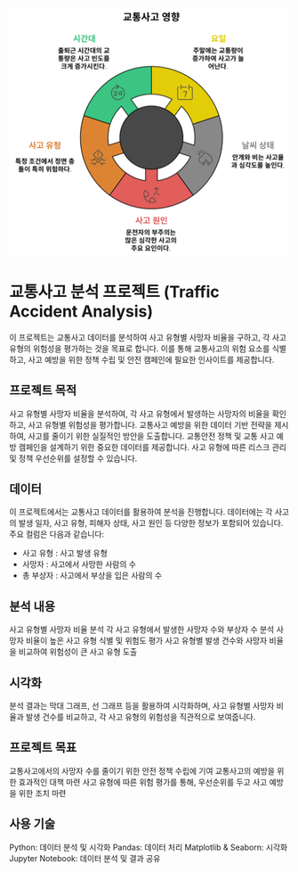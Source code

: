 ![차트 설명](./imgs/napkin-selection(8).png)

# 교통사고 분석 프로젝트 (Traffic Accident Analysis) #
이 프로젝트는 교통사고 데이터를 분석하여 사고 유형별 사망자 비율을 구하고, 각 사고 유형의 위험성을 평가하는 것을 목표로 합니다. 이를 통해 교통사고의 위험 요소를 식별하고, 사고 예방을 위한 정책 수립 및 안전 캠페인에 필요한 인사이트를 제공합니다.

## 프로젝트 목적
사고 유형별 사망자 비율을 분석하여, 각 사고 유형에서 발생하는 사망자의 비율을 확인하고, 사고 유형별 위험성을 평가합니다.
교통사고 예방을 위한 데이터 기반 전략을 제시하여, 사고를 줄이기 위한 실질적인 방안을 도출합니다.
교통안전 정책 및 교통 사고 예방 캠페인을 설계하기 위한 중요한 데이터를 제공합니다.
사고 유형에 따른 리스크 관리 및 정책 우선순위를 설정할 수 있습니다.
## 데이터
이 프로젝트에서는 교통사고 데이터를 활용하여 분석을 진행합니다. 데이터에는 각 사고의 발생 일자, 사고 유형, 피해자 상태, 사고 원인 등 다양한 정보가 포함되어 있습니다. 주요 컬럼은 다음과 같습니다:
+ 사고 유형 : 사고 발생 유형
+ 사망자 : 사고에서 사망한 사람의 수
+ 총 부상자 : 사고에서 부상을 입은 사람의 수
## 분석 내용
  사고 유형별 사망자 비율 분석
  각 사고 유형에서 발생한 사망자 수와 부상자 수 분석
  사망자 비율이 높은 사고 유형 식별 및 위험도 평가
  사고 유형별 발생 건수와 사망자 비율을 비교하여 위험성이 큰 사고 유형 도출
## 시각화
분석 결과는 막대 그래프, 선 그래프 등을 활용하여 시각화하며, 사고 유형별 사망자 비율과 발생 건수를 비교하고, 각 사고 유형의 위험성을 직관적으로 보여줍니다.

## 프로젝트 목표
교통사고에서의 사망자 수를 줄이기 위한 안전 정책 수립에 기여
교통사고의 예방을 위한 효과적인 대책 마련
사고 유형에 따른 위험 평가를 통해, 우선순위를 두고 사고 예방을 위한 조치 마련
## 사용 기술
Python: 데이터 분석 및 시각화
Pandas: 데이터 처리
Matplotlib & Seaborn: 시각화
Jupyter Notebook: 데이터 분석 및 결과 공유

